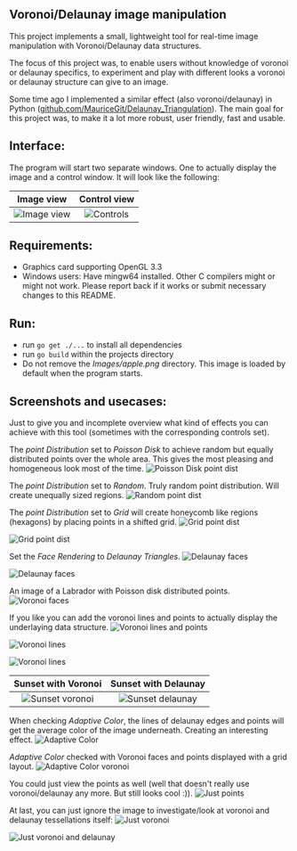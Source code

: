 ## Voronoi/Delaunay image manipulation

This project implements a small, lightweight tool for real-time image manipulation with Voronoi/Delaunay data structures.

The focus of this project was, to enable users without knowledge of voronoi or delaunay specifics, to experiment and play with different looks a voronoi or delaunay structure can give to an image.

Some time ago I implemented a similar effect (also voronoi/delaunay) in Python ([github.com/MauriceGit/Delaunay_Triangulation](https://github.com/MauriceGit/Delaunay_Triangulation)). The main goal for this project was, to make it a lot more robust, user friendly, fast and usable.

## Interface:

The program will start two separate windows. One to actually display the image and a control window. It will look like the following:

Image view                 |  Control view
:-------------------------:|:-------------------------:
![Image view](Screenshots/view_default.png)  |  ![Controls](Screenshots/controls.png)

## Requirements:

- Graphics card supporting OpenGL 3.3
- Windows users: Have mingw64 installed. Other C compilers might or might not work. Please report back if it works or submit necessary changes to this README.

## Run:

- run ```go get ./...``` to install all dependencies
- run ```go build``` within the projects directory
- Do not remove the _Images/apple.png_ directory. This image is loaded by default when the program starts.

## Screenshots and usecases:

Just to give you and incomplete overview what kind of effects you can achieve with this tool (sometimes with the corresponding controls set).

The _point Distribution_ set to _Poisson Disk_ to achieve random but equally distributed points over the whole area. This gives the most pleasing and homogeneous look most of the time.
![Poisson Disk point dist](Screenshots/apple_poisson.png)

The _point Distribution_ set to _Random_. Truly random point distribution. Will create unequally sized regions.
![Random point dist](Screenshots/apple_random.png)

The _point Distribution_ set to _Grid_ will create honeycomb like regions (hexagons) by placing points in a shifted grid.
![Grid point dist](Screenshots/apple_grid.png)

![Grid point dist](Screenshots/voronoi_grid.png)

Set the _Face Rendering_ to _Delaunay Triangles_.
![Delaunay faces](Screenshots/delaunay.png)

![Delaunay faces](Screenshots/delaunay_tiger.png)

An image of a Labrador with Poisson disk distributed points.
![Voronoi faces](Screenshots/voronoi_controls.png)

If you like you can add the voronoi lines and points to actually display the underlaying data structure.
![Voronoi lines and points](Screenshots/voronoi_lines_points.png)

![Voronoi lines](Screenshots/ara_voronoi.png)

![Voronoi lines](Screenshots/voronoi_rose.png)

Sunset with Voronoi        |  Sunset with Delaunay
:-------------------------:|:-------------------------:
![Sunset voronoi](Screenshots/voronoi_sunset.png)  |  ![Sunset delaunay](Screenshots/delaunay_sunset.png)

When checking _Adaptive Color_, the lines of delaunay edges and points will get the average color of the image underneath. Creating an interesting effect.
![Adaptive Color](Screenshots/adaptive_ara.png)

_Adaptive Color_ checked with Voronoi faces and points displayed with a grid layout.
![Adaptive Color voronoi](Screenshots/adaptive_points_voronoi.png)

You could just view the points as well (well that doesn't really use voronoi/delaunay any more. But still looks cool :)).
![Just points](Screenshots/points_ara.png)

At last, you can just ignore the image to investigate/look at voronoi and delaunay tessellations itself:
![Just voronoi](Screenshots/random_voronoi.png)

![Just voronoi and delaunay](Screenshots/voronoi_delaunay_controls.png)
